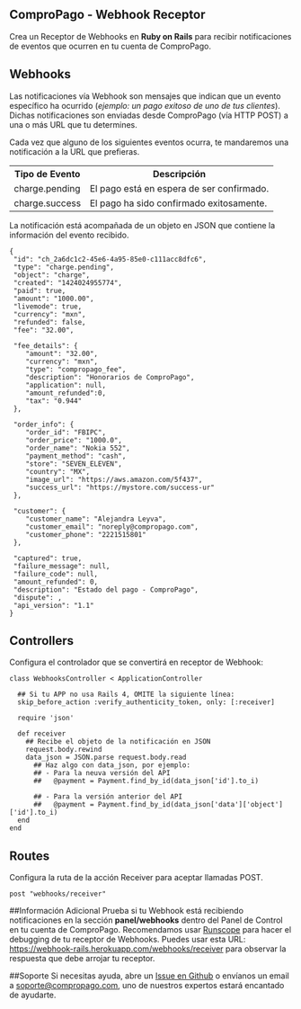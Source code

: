 ## ComproPago - Webhook Receptor
Crea un Receptor de Webhooks en <b>Ruby on Rails</b> para recibir notificaciones de eventos que ocurren en tu cuenta de ComproPago.

## Webhooks
Las notificaciones vía Webhook son mensajes que indican que un evento específico ha ocurrido (<i>ejemplo: un pago exitoso de uno de tus clientes</i>). Dichas notificaciones son enviadas desde ComproPago (vía HTTP POST) a una o más URL que tu determines.

Cada vez que alguno de los siguientes eventos ocurra, te mandaremos una notificación a la URL que prefieras.
<table class="table">
	<tr>
		<th>Tipo de Evento</th>
		<th>Descripción</th>
	</tr>
	<tr>
		<td><span class="label" id="label-event">charge.pending</span></td>
		<td>El pago está en espera de ser confirmado.</td>
	</tr>
	<tr>
		<td><span class="label" id="label-event">charge.success</span></td>
		<td>El pago ha sido confirmado exitosamente.</td>
	</tr>
</table>

La notificación está acompañada de un objeto en JSON que contiene la información del evento recibido.

	{
	 "id": "ch_2a6dc1c2-45e6-4a95-85e0-c111acc8dfc6",
	 "type": "charge.pending",
	 "object": "charge",
	 "created": "1424024955774",
	 "paid": true,
	 "amount": "1000.00",
	 "livemode": true,
	 "currency": "mxn",
	 "refunded": false,
	 "fee": "32.00",

	 "fee_details": {
	    "amount": "32.00",
	    "currency": "mxn",
	    "type": "compropago_fee",
	    "description": "Honorarios de ComproPago",
	    "application": null,
	    "amount_refunded":0,
	    "tax": "0.944"
	 },	 

	 "order_info": {
	 	"order_id": "FBIPC",
	    "order_price": "1000.0",
	    "order_name": "Nokia 552",
	    "payment_method": "cash",
	    "store": "SEVEN_ELEVEN",
	    "country": "MX",	    
	    "image_url": "https://aws.amazon.com/5f437",
	    "success_url": "https://mystore.com/success-ur"
	 },	 

	 "customer": {
	 	"customer_name": "Alejandra Leyva",
        "customer_email": "noreply@compropago.com",
        "customer_phone": "2221515801"
	 },

	 "captured": true,
	 "failure_message": null,
	 "failure_code": null,
	 "amount_refunded": 0,
	 "description": "Estado del pago - ComproPago",
	 "dispute": ,
	 "api_version": "1.1"
    }

## Controllers
Configura el controlador que se convertirá en receptor de Webhook:

	class WebhooksController < ApplicationController

  	  ## Si tu APP no usa Rails 4, OMITE la siguiente línea:
  	  skip_before_action :verify_authenticity_token, only: [:receiver]

  	  require 'json'

  	  def receiver
    	## Recibe el objeto de la notificación en JSON
    	request.body.rewind
   		data_json = JSON.parse request.body.read
     	  ## Haz algo con data_json, por ejemplo:
     	  ## - Para la neuva versión del API 
     	  ##   @payment = Payment.find_by_id(data_json['id'].to_i)

     	  ## - Para la versión anterior del API
     	  ##   @payment = Payment.find_by_id(data_json['data']['object']['id'].to_i)
  	  end
	end

## Routes
Configura la ruta de la acción Receiver para aceptar llamadas POST.

    post "webhooks/receiver"

##Información Adicional
Prueba si tu Webhook está recibiendo notificaciones en la sección **panel/webhooks** dentro del Panel de Control en tu cuenta de ComproPago. Recomendamos usar <a href="https://www.runscope.com">Runscope</a> para hacer el debugging de tu receptor de Webhooks. Puedes usar esta URL: <a href="https://webhook-rails.herokuapp.com/webhooks/receiver">https://webhook-rails.herokuapp.com/webhooks/receiver</a> para observar la respuesta que debe arrojar tu receptor.

##Soporte
Si necesitas ayuda, abre un <a href="https://github.com/compropago/webhook-rails/issues">Issue en Github</a> o envíanos un email a <a href="mailto:soporte@compropago.com?Subject=Soporte" target="_top">soporte@compropago.com</a>, uno de nuestros expertos estará encantado de ayudarte.
